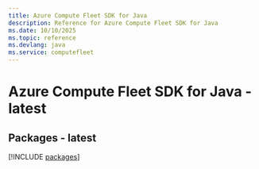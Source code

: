 ```yaml
---
title: Azure Compute Fleet SDK for Java
description: Reference for Azure Compute Fleet SDK for Java
ms.date: 10/10/2025
ms.topic: reference
ms.devlang: java
ms.service: computefleet
---
```

# Azure Compute Fleet SDK for Java - latest
## Packages - latest
[!INCLUDE [packages](compute-fleet-index.md)]